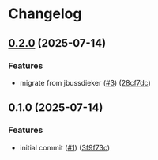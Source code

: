 # Changelog

## [0.2.0](https://github.com/jbussdieker/jbussdieker-project/compare/v0.1.0...v0.2.0) (2025-07-14)


### Features

* migrate from jbussdieker ([#3](https://github.com/jbussdieker/jbussdieker-project/issues/3)) ([28cf7dc](https://github.com/jbussdieker/jbussdieker-project/commit/28cf7dc946d69919b1e619da627e1635c734aba4))

## 0.1.0 (2025-07-14)


### Features

* initial commit ([#1](https://github.com/jbussdieker/jbussdieker-project/issues/1)) ([3f9f73c](https://github.com/jbussdieker/jbussdieker-project/commit/3f9f73c84268255ab2d819e1fab9628ddd5259dc))
